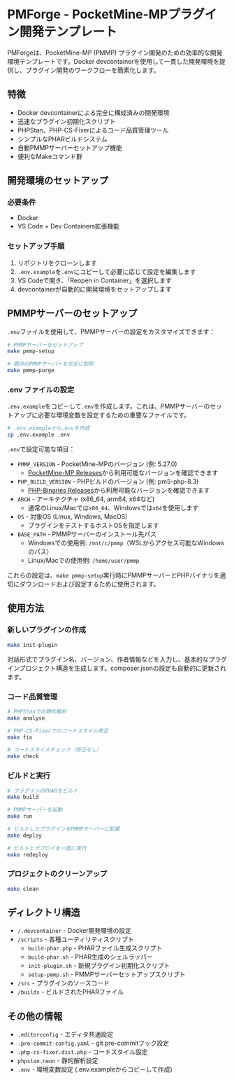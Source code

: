 # PMForge - PocketMine-MPプラグイン開発テンプレート

PMForgeは、PocketMine-MP (PMMP) プラグイン開発のための効率的な開発環境テンプレートです。Docker devcontainerを使用して一貫した開発環境を提供し、プラグイン開発のワークフローを簡素化します。

## 特徴

- Docker devcontainerによる完全に構成済みの開発環境
- 迅速なプラグイン初期化スクリプト
- PHPStan、PHP-CS-Fixerによるコード品質管理ツール
- シンプルなPHARビルドシステム
- 自動PMMPサーバーセットアップ機能
- 便利なMakeコマンド群

## 開発環境のセットアップ

### 必要条件

- Docker
- VS Code + Dev Containers拡張機能

### セットアップ手順

1. リポジトリをクローンします
2. `.env.example`を`.env`にコピーして必要に応じて設定を編集します
3. VS Codeで開き、「Reopen in Container」を選択します
4. devcontainerが自動的に開発環境をセットアップします

## PMMPサーバーのセットアップ

`.env`ファイルを使用して、PMMPサーバーの設定をカスタマイズできます：

```bash
# PMMPサーバーをセットアップ
make pmmp-setup

# 既存のPMMPサーバーを完全に削除
make pmmp-purge
```

### .env ファイルの設定

`.env.example`をコピーして`.env`を作成します。これは、PMMPサーバーのセットアップに必要な環境変数を設定するための重要なファイルです。

```bash
# .env.exampleから.envを作成
cp .env.example .env
```

`.env`で設定可能な項目：
- `PMMP_VERSION` - PocketMine-MPのバージョン (例: 5.27.0)
  - [PocketMine-MP Releases](https://github.com/pmmp/PocketMine-MP/releases)から利用可能なバージョンを確認できます
- `PHP_BUILD_VERSION` - PHPビルドのバージョン (例: pm5-php-8.3)
  - [PHP-Binaries Releases](https://github.com/pmmp/PHP-Binaries/releases)から利用可能なバージョンを確認できます
- `ARCH` - アーキテクチャ (x86_64, arm64, x64など)
  - 通常のLinux/Macでは`x86_64`、Windowsでは`x64`を使用します
- `OS` - 対象OS (Linux, Windows, MacOS)
  - プラグインをテストするホストOSを指定します
- `BASE_PATH` - PMMPサーバーのインストール先パス
  - Windowsでの使用例: `/mnt/c/pmmp`（WSLからアクセス可能なWindowsのパス）
  - Linux/Macでの使用例: `/home/user/pmmp`

これらの設定は、`make pmmp-setup`実行時にPMMPサーバーとPHPバイナリを適切にダウンロードおよび設定するために使用されます。

## 使用方法

### 新しいプラグインの作成

```bash
make init-plugin
```

対話形式でプラグイン名、バージョン、作者情報などを入力し、基本的なプラグインプロジェクト構造を生成します。composer.jsonの設定も自動的に更新されます。

### コード品質管理

```bash
# PHPStanでの静的解析
make analyse

# PHP-CS-Fixerでのコードスタイル修正
make fix

# コードスタイルチェック（修正なし）
make check
```

### ビルドと実行

```bash
# プラグインのPHARをビルド
make build

# PMMPサーバーを起動
make run

# ビルドしたプラグインをPMMPサーバーに配置
make deploy

# ビルドとデプロイを一度に実行
make redeploy
```

### プロジェクトのクリーンアップ

```bash
make clean
```

## ディレクトリ構造

- `/.devcontainer` - Docker開発環境の設定
- `/scripts` - 各種ユーティリティスクリプト
  - `build-phar.php` - PHARファイル生成スクリプト
  - `build-phar.sh` - PHAR生成のシェルラッパー
  - `init-plugin.sh` - 新規プラグイン初期化スクリプト
  - `setup-pmmp.sh` - PMMPサーバーセットアップスクリプト
- `/src` - プラグインのソースコード
- `/builds` - ビルドされたPHARファイル

## その他の情報

- `.editorconfig` - エディタ共通設定
- `.pre-commit-config.yaml` - git pre-commitフック設定
- `.php-cs-fixer.dist.php` - コードスタイル設定
- `phpstan.neon` - 静的解析設定
- `.env` - 環境変数設定 (.env.exampleからコピーして作成)
